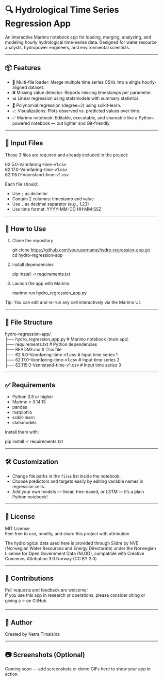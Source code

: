 
# 🔍 Hydrological Time Series Regression App

An interactive Marimo notebook app for loading, merging, analyzing, and modeling hourly hydrological time-series data. Designed for water resource analysts, hydropower engineers, and environmental scientists.

---

## 📦 Features

- 📂 Multi-file loader: Merge multiple time series CSVs into a single hourly-aligned dataset.
- ❌ Missing value detector: Reports missing timestamps per parameter.
- 📊 Linear regression using statsmodels with summary statistics.
- 🧠 Polynomial regression (degree=2) using scikit-learn.
- 📈 Visualizations: Plots observed vs. predicted values over time.
- ✅ Marimo notebook: Editable, executable, and shareable like a Python-powered notebook — but lighter and Git-friendly.

---

## 📁 Input Files

These 3 files are required and already included in the project:

62.5.0-Vannføring-time-v1.csv  
62.17.0-Vannføring-time-v1.csv  
62.115.0-Vannstand-time-v1.csv

Each file should:
- Use `;` as delimiter  
- Contain 2 columns: timestamp and value  
- Use `,` as decimal separator (e.g., 1,23)  
- Use time format: YYYY-MM-DD HH:MM:SSZ

---

## 🚀 How to Use

1. Clone the repository

   git clone https://github.com/yourusername/hydro-regression-app.git  
   cd hydro-regression-app

2. Install dependencies

   pip install -r requirements.txt

3. Launch the app with Marimo

   marimo run hydro_regression_app.py

Tip: You can edit and re-run any cell interactively via the Marimo UI.

---

## 📂 File Structure

hydro-regression-app/  
├── hydro_regression_app.py        # Marimo notebook (main app)  
├── requirements.txt               # Python dependencies  
├── README.md                      # This file  
├── 62.5.0-Vannføring-time-v1.csv  # Input time series 1  
├── 62.17.0-Vannføring-time-v1.csv # Input time series 2  
├── 62.115.0-Vannstand-time-v1.csv # Input time series 3

---

## ✅ Requirements

- Python 3.8 or higher  
- Marimo ≥ 0.14.13  
- pandas  
- matplotlib  
- scikit-learn  
- statsmodels

Install them with:

pip install -r requirements.txt

---

## 🛠️ Customization

- Change file paths in the `files` list inside the notebook.  
- Choose predictors and targets easily by editing variable names in regression cells.  
- Add your own models — linear, tree-based, or LSTM — it’s a plain Python notebook!

---

## 📜 License

MIT License  
Feel free to use, modify, and share this project with attribution.

The hydrological data used here is provided through Sildre by NVE (Norwegian Water Resources and Energy Directorate) under the Norwegian License for Open Government Data (NLOD), compatible with Creative Commons Attribution 3.0 Norway (CC BY 3.0).

---

## 🤝 Contributions

Pull requests and feedback are welcome!  
If you use this app in research or operations, please consider citing or giving a ⭐ on GitHub.

---

## 👤 Author

Created by Netra Timalsina

---

## 📷 Screenshots (Optional)

Coming soon — add screenshots or demo GIFs here to show your app in action.

